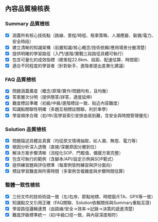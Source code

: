 ## 內容品質檢核表

### Summary 品質檢核
- [x] 涵蓋所有核心技術點（路線、里程/時程、租車策略、人潮應變、裝備/電力、安全時段）
- [x] 建立清晰的知識架構（前置知識/核心概念/技術依賴/應用場景分層清楚）
- [x] 提供明確的學習路徑（入門/進階/實戰三段路徑具體可執行）
- [x] 包含可量化的成效指標（總里程22.6km、段距、配速估算、時間窗）
- [x] 適合不同程度的學習者（針對新手、進階者提出差異化建議）

### FAQ 品質檢核
- [x] 問題涵蓋廣度（概念/原理/實作/問題均有，且均衡）
- [x] 答案層次分明（提供簡答/詳答，適度延伸）
- [x] 難度標註準確（初級/中級/進階標註一致、貼近內容難度）
- [x] 知識點關聯性明確（多題互相標註關聯，利於串學）
- [x] 學習順序合理（初/中/高學習索引安排由易到難，含安全與時間管理優先）

### Solution 品質檢核
- [x] 問題描述具體且真實（均從原文情境抽取，如人潮、無燈、電力等）
- [x] 根因分析深入透徹（直接/深層原因分層到位）
- [x] 解決方案步驟清晰（流程化SOP、門檻值、備援方案完整）
- [x] 包含可執行的範例（含腳本/API/設定示例與SOP範式）
- [x] 提供練習題與評估標準（每案例皆附練習與評分面向）
- [x] 標註學習難度與所需時間（多案例含複雜度與步驟時間估算）

### 整體一致性檢核
- [x] 三份文件的技術術語一致（左/右岸、節點地標、時間窗/ETA、GPX等一致）
- [x] 知識點交叉引用正確（FAQ關聯、Solution依賴關係與Summary重點互證）
- [x] 學習路徑邏輯連貫（由路線/安全→效率→記錄→決策的遞進清楚）
- [x] 難度評級標準統一（初/中級口徑一致，與內容深度相符）